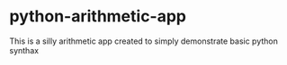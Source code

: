 # python-arithmetic-app
This is a silly arithmetic app created to simply demonstrate basic python synthax
